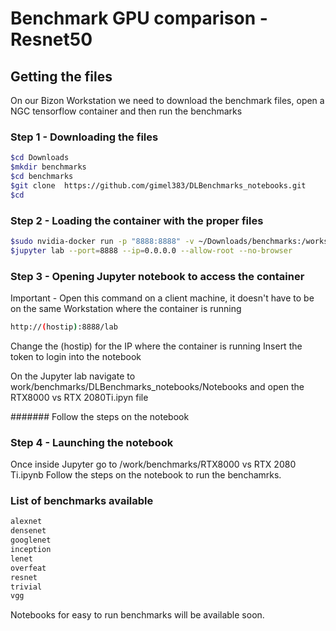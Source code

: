 

# Benchmark GPU comparison - Resnet50

## Getting the files

On our Bizon Workstation we need to download the benchmark files, open a NGC tensorflow container and then run the benchmarks

### Step 1 - Downloading the files

```bash
$cd Downloads
$mkdir benchmarks
$cd benchmarks
$git clone  https://github.com/gimel383/DLBenchmarks_notebooks.git
$cd
```

### Step 2 - Loading the container with the proper files

```bash
$sudo nvidia-docker run -p "8888:8888" -v ~/Downloads/benchmarks:/workspace/work/benchmarks -it --shm-size=1g --ulimit memlock=-1  --ulimit stack=67108864 --rm 621fd859db33
$jupyter lab --port=8888 --ip=0.0.0.0 --allow-root --no-browser
```

### Step 3 - Opening Jupyter notebook to access the container

Important - Open this command on a client machine, it doesn't have to be on the same Workstation where the container is running

```bash
http://(hostip):8888/lab
```

Change the (hostip) for the IP where the container is running
Insert the token to login into the notebook

On the Jupyter lab navigate to work/benchmarks/DLBenchmarks_notebooks/Notebooks and open the RTX8000 vs RTX 2080Ti.ipyn file

####### Follow the steps on the notebook


### Step 4 - Launching the notebook

Once inside Jupyter go to /work/benchmarks/RTX8000 vs RTX 2080 Ti.ipynb
Follow the steps on the notebook to run the benchamrks.

### List of benchmarks available

```bash
alexnet
densenet
googlenet
inception
lenet
overfeat
resnet
trivial
vgg
```

Notebooks for easy to run benchmarks will be available soon.
